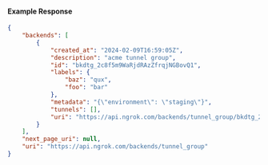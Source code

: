 <!-- Code generated for API Clients. DO NOT EDIT. -->

#### Example Response

```json
{
	"backends": [
		{
			"created_at": "2024-02-09T16:59:05Z",
			"description": "acme tunnel group",
			"id": "bkdtg_2c8f5m9WaRjdRAzZfrqjNGBovQ1",
			"labels": {
				"baz": "qux",
				"foo": "bar"
			},
			"metadata": "{\"environment\": \"staging\"}",
			"tunnels": [],
			"uri": "https://api.ngrok.com/backends/tunnel_group/bkdtg_2c8f5m9WaRjdRAzZfrqjNGBovQ1"
		}
	],
	"next_page_uri": null,
	"uri": "https://api.ngrok.com/backends/tunnel_group"
}
```
